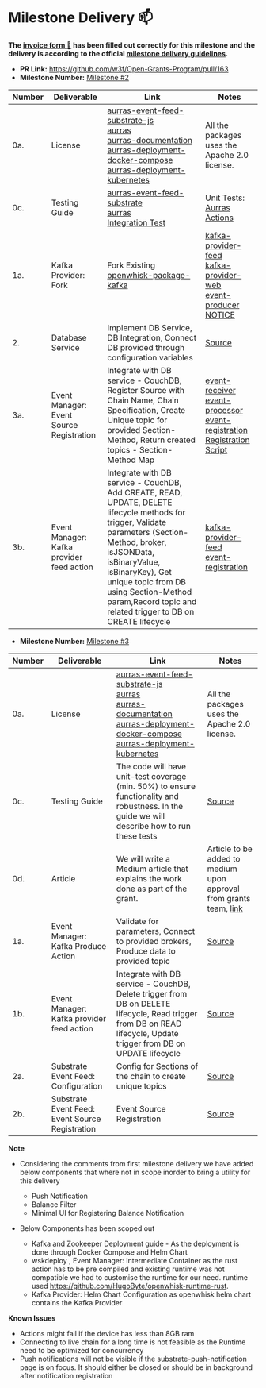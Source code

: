 # Milestone Delivery :mailbox:

**The [invoice form :pencil:](https://docs.google.com/forms/d/e/1FAIpQLSfmNYaoCgrxyhzgoKQ0ynQvnNRoTmgApz9NrMp-hd8mhIiO0A/viewform) has been filled out correctly for this milestone and the delivery is according to the official [milestone delivery guidelines](https://github.com/w3f/Grants-Program/blob/master/docs/milestone-deliverables-guidelines.md).** 

* **PR Link:** https://github.com/w3f/Open-Grants-Program/pull/163
* **Milestone Number:** [Milestone #2](https://github.com/w3f/Grants-Program/blob/master/applications/project_aurras_mvp_phase_1.md#milestone-2--event-manager---part-1)

| Number | Deliverable | Link | Notes |
| ------------- | ------------- | ------------- |------------- |
| 0a. | License |[aurras-event-feed-substrate-js](https://github.com/HugoByte/aurras-event-feed-substrate-js/blob/master/LICENSE)<br/>[aurras](https://github.com/HugoByte/aurras/blob/master/LICENSE)<br/>[aurras-documentation](https://github.com/HugoByte/aurras-documentation/blob/master/LICENSE)<br/>[aurras-deployment-docker-compose](https://github.com/HugoByte/aurras-deployment-docker-compose/blob/master/LICENSE)<br/>[aurras-deployment-kubernetes](https://github.com/HugoByte/aurras-deployment-kubernetes/blob/master/LICENSE)| All the packages uses the Apache 2.0 license. |
| 0c. | Testing Guide | [aurras-event-feed-substrate](https://github.com/HugoByte/aurras-event-feed-substrate-js/tree/master#testing)<br/>[aurras](https://github.com/HugoByte/aurras#testing) <br/> [Integration Test](https://github.com/HugoByte/aurras-event-manager/blob/next/docs/integration-testing.md) | Unit Tests: <br/>[Aurras Actions](https://github.com/HugoByte/aurras/tree/next/actions) |
| 1a. | Kafka Provider: Fork | Fork Existing [openwhisk-package-kafka](https://github.com/apache/openwhisk-package-kafka/) | [kafka-provider-feed](https://github.com/HugoByte/aurras/tree/next/actions/kafka-provider-feed)<br/>[kafka-provider-web](https://github.com/HugoByte/aurras/tree/next/actions/kafka-provider-web)<br/>[event-producer](https://github.com/HugoByte/aurras/tree/next/actions/event-producer)<br/>[NOTICE](https://github.com/HugoByte/aurras/blob/next/NOTICE#L1) |
| 2. | Database Service | Implement DB Service, DB Integration, Connect DB provided through configuration variables | [Source](https://github.com/HugoByte/aurras/blob/next/actions/common/src/types/context.rs)|
| 3a. | Event Manager: Event Source Registration | Integrate with DB service - CouchDB, Register Source with Chain Name, Chain Specification, Create Unique topic for provided Section-Method, Return created topics - Section-Method Map | [event-receiver](https://github.com/HugoByte/aurras/tree/next/actions/event-receiver)<br/>[event-processor](https://github.com/HugoByte/aurras/tree/next/actions/substrate-event-processor)<br/>[event-registration](https://github.com/HugoByte/aurras/tree/next/actions/event-registration)<br/>[Registration Script](https://github.com/HugoByte/aurras/blob/next/register_event_source.sh) |
| 3b. | Event Manager: Kafka provider feed action | Integrate with DB service - CouchDB, Add CREATE, READ, UPDATE, DELETE lifecycle methods for trigger, Validate parameters (Section-Method, broker, isJSONData, isBinaryValue, isBinaryKey), Get unique topic from DB using Section-Method param,Record topic and related trigger to DB on CREATE lifecycle | [kafka-provider-feed](https://github.com/HugoByte/aurras/tree/next/actions/kafka-provider-feed)<br/>[event-registration](https://github.com/HugoByte/aurras/tree/next/actions/event-registration) |

* **Milestone Number:** [Milestone #3](https://github.com/w3f/Grants-Program/blob/master/applications/project_aurras_mvp_phase_1.md#milestone-3--event-manager---part-2)

| Number | Deliverable | Link | Notes |
| ------------- | ------------- | ------------- |------------- |
| 0a. | License |[aurras-event-feed-substrate-js](https://github.com/HugoByte/aurras-event-feed-substrate-js/blob/master/LICENSE)<br/>[aurras](https://github.com/HugoByte/aurras/blob/master/LICENSE)<br/>[aurras-documentation](https://github.com/HugoByte/aurras-documentation/blob/master/LICENSE)<br/>[aurras-deployment-docker-compose](https://github.com/HugoByte/aurras-deployment-docker-compose/blob/master/LICENSE)<br/>[aurras-deployment-kubernetes](https://github.com/HugoByte/aurras-deployment-kubernetes/blob/master/LICENSE)| All the packages uses the Apache 2.0 license. |
| 0c. | Testing Guide | The code will have unit-test coverage (min. 50%) to ensure functionality and robustness. In the guide we will describe how to run these tests | [Source](https://github.com/HugoByte/aurras-event-feed-substrate-js/tree/next/tests) |
| 0d. | Article | We will write a Medium article that explains the work done as part of the grant. | Article to be added to medium upon approval from grants team, [link](https://docs.google.com/document/d/1NQP6cO1A3k60JivtbYClxHjdu4j1qqSfwj-bCnaLAFg/edit?usp=sharing) |
| 1a. | Event Manager: Kafka Produce Action | Validate for parameters, Connect to provided brokers, Produce data to provided topic | [Source](https://github.com/HugoByte/aurras/tree/next/actions/event-producer) |
| 1b. | Event Manager: Kafka provider feed action | Integrate with DB service - CouchDB, Delete trigger from DB on DELETE lifecycle, Read trigger from DB on READ lifecycle, Update trigger from DB on UPDATE lifecycle | [Source](https://github.com/HugoByte/aurras/tree/next/actions/kafka-provider-feed) |
| 2a. | Substrate Event Feed: Configuration | Config for Sections of the chain to create unique topics | [Source](https://github.com/HugoByte/aurras-event-feed-substrate-js) |
| 2b. | Substrate Event Feed: Event Source Registration | Event Source Registration | [Source](https://github.com/HugoByte/aurras/blob/next/register_event_source.sh) |

**Note**  

* Considering the comments from first milestone delivery we have added below components that where not in scope inorder to bring a utility for this delivery
    * Push Notification
    * Balance Filter
    * Minimal UI for Registering Balance Notification

* Below Components has been scoped out
    * Kafka and Zookeeper Deployment guide - As the deployment is done through Docker Compose and Helm Chart
    * wskdeploy , Event Manager: Intermediate Container as the rust action has to be pre compiled and existing runtime was not compatible we had to customise the runtime for our need. runtime used https://github.com/HugoByte/openwhisk-runtime-rust.
    * Kafka Provider: Helm Chart Configuration as openwhisk helm chart contains the Kafka Provider

**Known Issues**
* Actions might fail if the device has less than 8GB ram
* Connecting to live chain for a long time is not feasible as the Runtime need to be optimized for concurrency
* Push notifications will not be visible if the substrate-push-notification page is on focus. It should either be closed or should be in background after notification registration 
